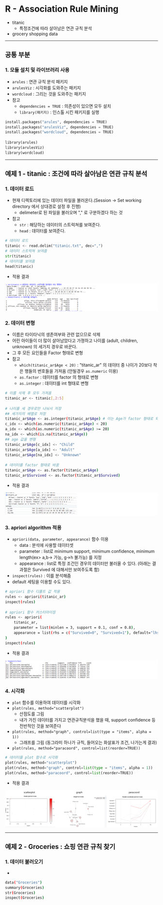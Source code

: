 # R - Association Rule Mining
  - titanic
    - 특정조건에 따라 살아남은 연관 규칙 분석
  - grocery shopping data

---

## 공통 부분
  ### 1. 모듈 설치 및 라이브러리 사용
  - `arules` : 연관 규칙 분석 패키지
  - `arulesViz` : 시각화를 도와주는 패키지
  - `wordcloud` : 그리는 것을 도와주는 패키지
  - 참고
    - `dependencies = TRUE` : 의존성이 있으면 모두 설치
    - `library(패키지)` : 인스톨 시킨 패키지를 실행

  ```python
  install.packages("arules", dependencies = TRUE)
  install.packages("arulesViz", dependencies = TRUE)
  install.packages("wordcloud", dependencies = TRUE)

  library(arules)
  library(arulesViz)
  library(wordcloud)
  ```
---

## 예제 1 - titanic : 조건에 따라 살아남은 연관 규칙 분석
  ### 1. 데이터 로드
  - 현재 디렉토리에 있는 데이터 파일을 불러온다.(Session -> Set working directory 에서 상대경로 설정 후 진행)
    - delimeter로 된 파일을 불러오며 "," 로 구분하겠다 하는 것
  - 참고
    - `str` : 해당하는 데이터의 스트럭쳐를 보여준다.
    - `head` : 데이터를 보여준다.

  ```python
  # 데이터 로드
  titanic <- read.delim("titanic.txt", dec=",")
  # 데이터 스트럭쳐 보여줌
  str(titanic)
  # 데이터를 보여줌
  head(titanic)
  ```

  - 적용 결과

  ![](https://github.com/Lee-KyungSeok/MultivariateDataAnalysis-Study/blob/master/AssociationRuleMining_R/picture/ex11.png)

  ### 2. 데이터 변형
  - 이름은 타이타닉의 생존여부와 관련 없으므로 삭제
  - 어린 아이들이 더 많이 살아남았다고 가졍하고 나이를 (adult, children, unknown) 의 세가지 경우로 바꾼다.
  - 그 후 모든 요인들을 Factor 형태로 변형
  - 참고
    - `which(titanic_ar$Age < 20)` : "titanic_ar" 의 데이터 중 나이가 20보다 착은 행들의 번호들을 가져옴 (안될경우 `as.numeric` 이용)
    - `as.factor` : 데이터를 factor 의 형태로 변형
    - `as.integer` : 데이터를 int 형태로 변형

  ```bash
  # 이름 삭제 후 모두 가져옴
  titanic_ar <- titanic[,2:5]

  # 나이를 세 경우로만 나눠서 저장
  ## 세가지의 배열로 저장
  titanic_ar$Age <- as.integer(titanic_ar$Age) # 이는 Age가 factor 형태로 되어 있기 때문에 오류 해결을 위해 int 형으로 변형
  c_idx <- which(as.numeric(titanic_ar$Age) < 20)
  a_idx <- which(as.numeric(titanic_ar$Age) >= 20)
  na_idx <- which(is.na(titanic_ar$Age))
  ## age 값을 변형
  titanic_ar$Age[c_idx] <- "Child"
  titanic_ar$Age[a_idx] <- "Adult"
  titanic_ar$Age[na_idx] <- "Unknown"

  # 데이터를 factor 형태로 바꿈
  titanic_ar$Age <- as.factor(titanic_ar$Age)
  titanic_ar$Survived <- as.factor(titanic_ar$Survived)
  ```

  - 적용 결과

  ![](https://github.com/Lee-KyungSeok/MultivariateDataAnalysis-Study/blob/master/AssociationRuleMining_R/picture/ex12.png)


  ### 3. apriori algorithm 적용
  - `apriori(data, parameter, appearance)` 함수 이용
    - data : 분석에 사용할 데이터셋
    - parameter : list로 minimum support, minimum confidence, minimum length(ex> a,b-> 가능, g->h 불가능) 를 지정
    - appearance : list로 특정 조건인 경우의 데이터만 불러올 수 있다. (아래는 결과절은 Survived 에 대해서만 보여주도록 함)
  - `inspect(rules)` : 이를 분석해줌
  - default 세팅을 이용할 수도 있다.

  ```bash
  # apriori 함수 디폴트 값 적용
  rules <- apriori(titanic_ar)
  inspect(rules)

  # apriori 함수 커스터마이징
  rules <- apriori(
      titanic_ar,
      parameter = list(minlen = 3, support = 0.1, conf = 0.8),
      appearance = list(rhs = c("Survived=0", "Survived=1"), default="lhs")
  )
  inspect(rules)
  ```

  - 적용 결과

  ![](https://github.com/Lee-KyungSeok/MultivariateDataAnalysis-Study/blob/master/AssociationRuleMining_R/picture/ex13.png)

  ### 4. 시각화
  - `plot` 함수를 이용하여 데이터를 시각화
  - `plot(rules, method="scatterplot")`
    - 산점도를 그림
    - 내가 가진 데이터를 가지고 연관규칙분석을 했을 때, support confidence 등 전반적인 것을 보여준다
  - `plot(rules, method="graph", control=list(type = "items", alpha = 1))`
    - 그래프를 그림 (동그라미 하나가 규칙, 들어오는 화살표가 조건, 나가는게 결과)
  - `plot(rules, method="paracoord", control=list(reorder=TRUE))`

  ```python
  # 데이터를 plot 함수로 시각화
  plot(rules, method="scatterplot")
  plot(rules, method="graph", control=list(type = "items", alpha = 1))
  plot(rules, method="paracoord", control=list(reorder=TRUE))
  ```

  - 적용 결과

  ![](https://github.com/Lee-KyungSeok/MultivariateDataAnalysis-Study/blob/master/AssociationRuleMining_R/picture/ex14.png)

---
## 예제 2 - Groceries : 쇼핑 연관 규칙 찾기
  ### 1. 데이터 불러오기
  -

  ```bash
  data("Groceries")
  summary(Groceries)
  str(Groceries)
  inspect(Groceries)
  ```
